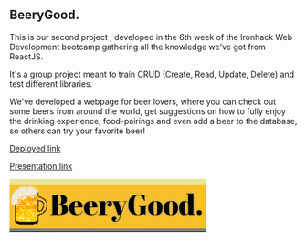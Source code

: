 ## BeeryGood.

This is our second project , developed in the 6th week of the Ironhack Web Development bootcamp gathering all the knowledge we've got from ReactJS.

It's a group project meant to train CRUD (Create, Read, Update, Delete) and test different libraries.

We've developed a webpage for beer lovers, where you can check out some beers from around the world, get suggestions on how to fully enjoy the drinking experience, food-pairings and even add a beer to the database, so others can try your favorite beer!

[Deployed link](https://beerygood.netlify.app/create-beer)

[Presentation link](https://www.canva.com/design/DAFFsUmgNFg/oiehVEsK0omzxBeuBtklZg/edit?utm_content=DAFFsUmgNFg&utm_campaign=designshare&utm_medium=link2&utm_source=sharebutton)

![logo](https://github.com/ykztenoks/beer-project/blob/main/src/Assets/images/logobeery.PNG)
